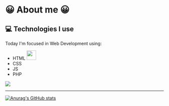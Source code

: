 <h1>😀 About me 😀</h1>

## :computer: Technologies I use
Today I'm focused in Web Development using:
- HTML <img src = 'https://github.com/MarikIshtar007/MarikIshtar007/blob/master/images/html.svg' width='30'/>
- CSS
- JS
- PHP

<img src = "https://github-readme-stats.vercel.app/api/top-langs/?username=sousam02&layout=compact&theme=radical">

<hr/>



[![Anurag's GitHub stats](https://github-readme-stats.vercel.app/api?username=sousam02&show_icons=true&theme=radical)](https://github.com/anuraghazra/github-readme-stats)




<!---
sousam02/sousam02 is a ✨ special ✨ repository because its `README.md` (this file) appears on your GitHub profile.
You can click the Preview link to take a look at your changes.
--->
